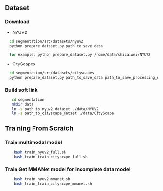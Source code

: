 

## Dataset
### Download
- NYUV2
```bash
  cd segmentation/src/datasets/nyuv2
  python prepare_dataset.py path_to_save_data
  
  for example: python prepare_dataset.py /home/data/shicaiwei/NYUV2
```
- CityScapes
```bash
  cd segmentation/src/datasets/cityscapes 
  python prepare_dataset.py path_to_save_data path_to_save_processing_data
```

### Build soft link
```bash
   cd segmentation
   mkdir data
   ln -s path_to_nyuv2_dataset ./data/NYUV2
   ln -s path_to_cityscape_datset ./data/CityScape
```

[//]: # (## Inference)

[//]: # (- Download Pretrained model from following links.)

[//]: # (    - Pretrained multimodal model with complete data for [NYUV2]&#40;https://drive.google.com/drive/folders/1PxuXC2GfOsOUJl5HLPTP3HVF6wM1pcxC&#41; dataset)

[//]: # (    - Pretrained multimodal model with complete data for [CityScape]&#40;https://drive.google.com/drive/folders/18aTwbnv8ne29tYtyJcPpDqzG2nfxaWBU&#41; dataset)

[//]: # ()
[//]: # (- create folder and move the pretrained model in it)

[//]: # (```bash)

[//]: # (  cd segmentation/test)

[//]: # (  mkdir output)

[//]: # (  cd output)

[//]: # (  mkdir models)

[//]: # (  mv path_to_model/*.pth ./models)

[//]: # (```)

[//]: # ()
[//]: # (- testing with pretrained models)

[//]: # (```bash)

[//]: # (cd classification/test )

[//]: # (python surf_mmanet.py 0 0 0 0 0 0)

[//]: # (python cefa_mmanet.py 0 0 0 0 0 )

[//]: # (```)


## Training From Scratch

### Train multimodal model
```bash
    bash train_nyuv2_full.sh 
    bash train_train_cityscape_full.sh
```


### Train Get MMANet model for incomplete data model
```bash
    bash train_nyuv2_mmanet.sh 
    bash train_train_cityscape_mmanet.sh
```



